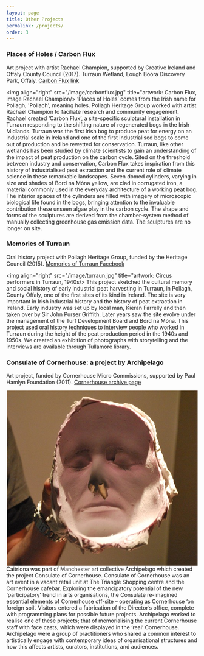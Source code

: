 ```yaml
---
layout: page
title: Other Projects
permalink: /projects/
order: 3
---
```


### Places of Holes / Carbon Flux
Art project with artist Rachael Champion, supported by Creative Ireland and Offaly County Council (2017).
Turraun Wetland, Lough Boora Discovery Park, Offaly.
[Carbon Flux link](https://rachaelchampion.com/carbon-flux)


<img align="right" src="/image/carbonflux.jpg" title="artwork: Carbon Flux, image Rachael Champion/>
‘Places of Holes’ comes from the Irish name for Pollagh, 'Pollach', meaning holes. Pollagh Heritage Group worked with artist Rachael Champion to faciliate research and community engagement. Rachael created ‘Carbon Flux’, a site-specific sculptural installation in Turraun responding to the shifting nature of regenerated bogs in the Irish Midlands. Turraun was the first Irish bog to produce peat for energy on an industrial scale in Ireland and one of the first industrialised bogs to come out of production and be rewetted for conservation. Turraun, like other wetlands has been studied by climate scientists to gain an understanding of the impact of peat production on the carbon cycle.  Sited on the threshold between industry and conservation, Carbon Flux takes inspiration from this history of industrialised peat extraction and the current role of climate science in these remarkable landscapes. Seven domed cylinders, varying in size and shades of Bord na Móna yellow, are clad in corrugated iron, a material commonly used in the everyday architecture of a working peat bog. The interior spaces of the cylinders are filled with imagery of microscopic biological life found in the bogs, bringing attention to the invaluable contribution these unseen algae play in the carbon cycle. The shape and forms of the sculptures are derived from the chamber-system method of manually collecting greenhouse gas emission data. The sculptures are no longer on site. 


### Memories of Turraun 
Oral history project with Pollagh Heritage Group, funded by the Heritage Council (2015).
[Memories of Turraun Facebook](https://www.facebook.com/turraun/)

<img align="right" src="/image/turraun.jpg" title="artwork: Circus performers in Turraun, 1940s/>
This project sketched the cultural memory and social history of early industrial peat harvesting in Turraun, in Pollagh, County Offaly, one of the first sites of its kind in Ireland. The site is very important in Irish industrial history and the history of peat extraction in Ireland. Early industry was set up by local man, Kieran Farrelly and then taken over by Sir John Purser Griffith. Later years saw the site evolve under the management of the Turf Development Board and Bórd na Móna.  This project used oral history techniques to interview people who worked in Turraun during the height of the peat production period in the 1940s and 1950s. We created an exhibition of photographs with storytelling and the interviews are available through Tullamore library.


### Consulate of Cornerhouse: a project by Archipelago 
Art project, funded by Cornerhouse Micro Commissions, supported by Paul Hamlyn Foundation (2011).
[Cornerhouse archive page](https://homemcr.org/exhibition/consulate-of-cornerhouse-a-project-by-archipelago/)


<img align="right" src="/image/archipelago.jpg"/>
Caitriona was part of Manchester art collective Archipelago which created the project Consulate of Cornerhouse. Consulate of Cornerhouse was an art event in a vacant retail unit at The Triangle Shopping centre and the Cornerhouse cafebar. Exploring the emancipatory potential of the new ‘participatory’ trend in arts organisations, the Consulate re-imagined essential elements of Cornerhouse off-site – operating as Cornerhouse ‘on foreign soil’. Visitors entered a fabrication of the Director’s office, complete with programming plans for possible future projects. Archipelago worked to realise one of these projects; that of memorialising the current Cornerhouse staff with face casts, which were displayed in the ‘real’ Cornerhouse. Archipelago were a group of practitioners who shared a common interest to artistically engage with contemporary ideas of organisational structures and how this affects artists, curators, institutions, and audiences.

 